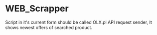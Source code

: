 # WEB_Scrapper
Script in it's current form should be called OLX.pl API request sender, It shows newest offers of searched product. 
